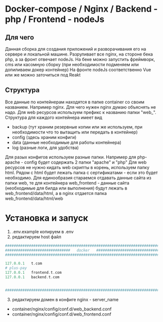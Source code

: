 # Docker-compose / Nginx / Backend - php / Frontend - nodeJs

## Для чего
Данная сборка для создания приложений и разворачивания его на сервере и локальной машине.
Разруливает все nginx, на стороне бека php, а за фронт отвечает nodeJs.
На беке можно запустить фреймворк, cms или касомную сборку (при необходимости подменяем или допиливаем докер контейнер)
На фронте nodeJs соответственно Vue или же можно заточиться под Reakt

## Структура
Все данные по контейнерам находятся в папке container со своим названием.
Например nginx. Для чего нужен nginx думаю объяснять не надо.
Для web ресурсов используем префикс к названию папки "web_".
Структура для каждого контейнера имеет вид
- backup (тут храним резервные копии или же используем, при необходимости что то вытащить или передать в контейнер)
- config (здесь храним конфиги)
- data (данные необходимые для работы контейнера)
- log (разные логи, для удобства)

Для разых конфигов используем разные папки. Например для php-apache - config будет содержать 2 папки "apache" и "php" 
Для web ресурсов не нужно кидать web скрипты в корень, используем папку html. Рядом с html будет лежать папка с сертификатами - если это будет необходимо.
Для единообразия стараемся отдавать данные сайта из папки web, те для контейнера web_frontend - данные сайта (необходимые для билда или выполнения)
будут лежать в web_frontend/data/html, а в nginx отдается папка web_frontend/data/html/web

# Установка и запуск
1) .env.example копируем в .env
2) редактируем host файл
```php
########################################################################
##############################   docker   ##############################
#########################################################################

127.0.0.1 	t.com
# plus-pay
127.0.0.1 	frontend.t.com
127.0.0.1 	backend.t.com


#########################################################################
```
3) редактируем домен в конфиге nginx - server_name
- container/nginx/config/conf.d/web_backend.conf
- container/nginx/config/conf.d/web_frontend.conf
